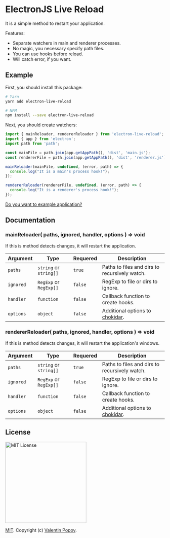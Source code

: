 # ElectronJS Live Reload

It is a simple method to restart your application.

Features:

- Separate watchers in main and renderer processes.
- No magic, you necessary specify path files.
- You can use hooks before reload.
- Will catch error, if you want.

## Example

First, you should install this package:

```bash
# Yarn
yarn add electron-live-reload

# NPM
npm install --save electron-live-reload
```

Next, you should create watchers:

```javascript
import { mainReloader, rendererReloader } from 'electron-live-reload';
import { app } from 'electron';
import path from 'path';

const mainFile = path.join(app.getAppPath(), 'dist', 'main.js');
const rendererFile = path.join(app.getAppPath(), 'dist', 'renderer.js');

mainReloader(mainFile, undefined, (error, path) => {
  console.log("It is a main's process hook!");
});

rendererReloader(rendererFile, undefined, (error, path) => {
  console.log("It is a renderer's process hook!");
});
```

[Do you want to example application?](example/application)

## Documentation

### mainReloader( paths, ignored, handler, options ) => void

If this is method detects changes, it will restart the application.

| Argument  | Type                   | Requered | Description                                   |
| --------- | ---------------------- | -------- | --------------------------------------------- |
| `paths`   | `string` or `string[]` | `true`   | Paths to files and dirs to recursively watch. |
| `ignored` | `RegExp` or `RegExp[]` | `false`  | RegExp to file or dirs to ignore.             |
| `handler` | `function`             | `false`  | Callback function to create hooks.            |
| `options` | `object`               | `false`  | Additional options to [chokidar].             |

[chokidar]: https://github.com/paulmillr/chokidar/tree/a8f250e16cbef6d87d30639f3fce1299c46a40cd#persistence

### rendererReloader( paths, ignored, handler, options ) => void

If this is method detects changes, it will restart the application's windows.

| Argument  | Type                   | Requered | Description                                   |
| --------- | ---------------------- | -------- | --------------------------------------------- |
| `paths`   | `string` or `string[]` | `true`   | Paths to files and dirs to recursively watch. |
| `ignored` | `RegExp` or `RegExp[]` | `false`  | RegExp to file or dirs to ignore.             |
| `handler` | `function`             | `false`  | Callback function to create hooks.            |
| `options` | `object`               | `false`  | Additional options to [chokidar].             |

[chokidar]: https://github.com/paulmillr/chokidar/tree/a8f250e16cbef6d87d30639f3fce1299c46a40cd#persistence

## License

<img width="256px" alt="MIT License" src="https://raw.githubusercontent.com/valentineus/valentineus.github.io/master/assets/images/7d05cad0-d553-42c7-be1f-7007926ba720.png" />

[MIT](LICENSE.txt).
Copyright (c)
[Valentin Popov](https://valentineus.link/).
